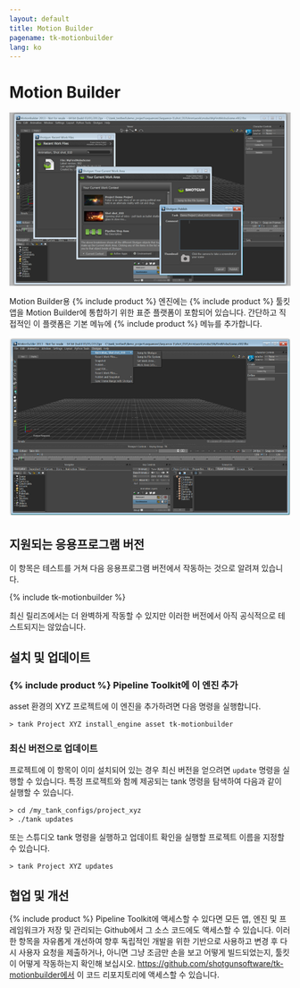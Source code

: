 ```yaml
---
layout: default
title: Motion Builder
pagename: tk-motionbuilder
lang: ko
---
```


# Motion Builder

![엔진](../images/engines/sg_mobu_1.png)

Motion Builder용 {% include product %} 엔진에는 {% include product %} 툴킷 앱을 Motion Builder에 통합하기 위한 표준 플랫폼이 포함되어 있습니다. 간단하고 직접적인 이 플랫폼은 기본 메뉴에 {% include product %} 메뉴를 추가합니다.

![엔진](../images/engines/mobu.png)

## 지원되는 응용프로그램 버전

이 항목은 테스트를 거쳐 다음 응용프로그램 버전에서 작동하는 것으로 알려져 있습니다.

{% include tk-motionbuilder %}

최신 릴리즈에서는 더 완벽하게 작동할 수 있지만 이러한 버전에서 아직 공식적으로 테스트되지는 않았습니다.

## 설치 및 업데이트

### {% include product %} Pipeline Toolkit에 이 엔진 추가

asset 환경의 XYZ 프로젝트에 이 엔진을 추가하려면 다음 명령을 실행합니다.

```
> tank Project XYZ install_engine asset tk-motionbuilder
```

### 최신 버전으로 업데이트

프로젝트에 이 항목이 이미 설치되어 있는 경우 최신 버전을 얻으려면 `update` 명령을 실행할 수 있습니다. 특정 프로젝트와 함께 제공되는 tank 명령을 탐색하여 다음과 같이 실행할 수 있습니다.

```
> cd /my_tank_configs/project_xyz
> ./tank updates
```

또는 스튜디오 tank 명령을 실행하고 업데이트 확인을 실행할 프로젝트 이름을 지정할 수 있습니다.

```
> tank Project XYZ updates
```

## 협업 및 개선

{% include product %} Pipeline Toolkit에 액세스할 수 있다면 모든 앱, 엔진 및 프레임워크가 저장 및 관리되는 Github에서 그 소스 코드에도 액세스할 수 있습니다. 이러한 항목을 자유롭게 개선하여 향후 독립적인 개발을 위한 기반으로 사용하고 변경 후 다시 사용자 요청을 제출하거나, 아니면 그냥 조금만 손을 보고 어떻게 빌드되었는지, 툴킷이 어떻게 작동하는지 확인해 보십시오. https://github.com/shotgunsoftware/tk-motionbuilder에서 이 코드 리포지토리에 액세스할 수 있습니다.



